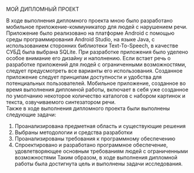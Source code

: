 МОЙ ДИПЛОМНЫЙ ПРОЕКТ

В ходе выполнения дипломного проекта мною было разработано мобильное приложение-коммуникатор для людей с нарушением речи.
Приложение было реализовано на платформе Android с помощью среды программирования Android Studio, на языке Java, с использованием сторонних библиотеки Text-To-Speech, в качестве СУБД была выбрана SQLite.
При разработке приложения было уделено особое внимание его дизайну и наполнению. Если встает речь о разработке приложений для людей с ограниченными возможностями, следует предусмотреть все варианты его использования. Созданное приложение следует принципам доступности и удобства для потенциальных пользователей.
Мобильное приложение, созданное во время выполнения дипломной работы, включает в себя уже созданное по умолчанию некоторое количество каталогов с набором картинок и текста, озвучиваемого синтезатором речи.  
Также в ходе выполнения дипломного проекта были выполнены следующие задачи:
1) Проанализирована предметная область и существующие решения
2) Выбраны методологии и средства разработки
3) Проанализированы требования к программному обеспечению
4) Спроектировано и разработано программное обеспечение, удовлетворяющее основным требованиям людей с ограниченными возможностями
Таким образом, в ходе выполнения дипломной работы была достигнута цель и выполнены задачи исследования.
